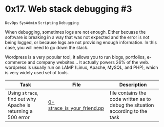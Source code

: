 # 0x17. Web stack debugging #3
``DevOps`` ``SysAdmin`` ``Scripting`` ``Debugging``

When debugging, sometimes logs are not enough. Either becuase the software is breaking in a way that was not expected and the error is not being logged, or because logs are not providing enough information. In this case, you will need to go down the stack.

Wordpress is a very popular tool, it allows you to run blogs, portfolios, e-commerce and company websites... It actually powers 26% of the web.
wordpress is usually run on LAMP (Linux, Apache, MySQL, and PHP), which is very widely used set of tools.

| Task | File | Description |
|------|------|-------------|
Using ``strace``, find out why Apache is returning a 500 error | [0-strace_is_your_friend.pp](./0-strace_is_your_friend.pp) | file contains the code written as to debug the situation according to the task

